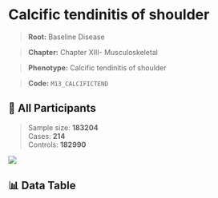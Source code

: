 # Calcific tendinitis of shoulder

> **Root:** Baseline Disease  

> **Chapter:** Chapter XIII- Musculoskeletal  

> **Phenotype:** Calcific tendinitis of shoulder  

> **Code:** `M13_CALCIFICTEND`

## 🧪 All Participants  
> Sample size: **183204**  
> Cases: **214**  
> Controls: **182990**
<img src="/Sensitive/Figures/ALL/Incidence/M13_CALCIFICTEND.png"/>

## 📊 Data Table
<CsvTableMRF src="/Sensitive/Data/ALL/Incidence/COX_M13_CALCIFICTEND.csv"/>

